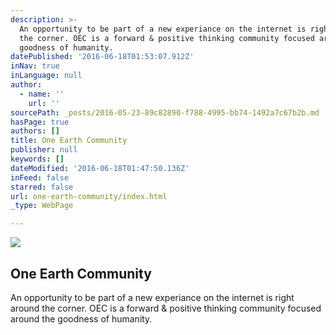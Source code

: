 ```yaml
---
description: >-
  An opportunity to be part of a new experiance on the internet is right around
  the corner. OEC is a forward & positive thinking community focused around the
  goodness of humanity.
datePublished: '2016-06-18T01:53:07.912Z'
inNav: true
inLanguage: null
author:
  - name: ''
    url: ''
sourcePath: _posts/2016-05-23-89c82890-f788-4995-bb74-1492a7c67b2b.md
hasPage: true
authors: []
title: One Earth Community
publisher: null
keywords: []
dateModified: '2016-06-18T01:47:50.136Z'
inFeed: false
starred: false
url: one-earth-community/index.html
_type: WebPage

---
```

![](https://s3-us-west-2.amazonaws.com/the-grid-img/p/8940813e65542cbe8bcaa05a4e22761c1171fa4e.png)

## One Earth Community

An opportunity to be part of a new experiance on the internet is right around the corner. OEC is a forward & positive thinking community focused around the goodness of humanity.